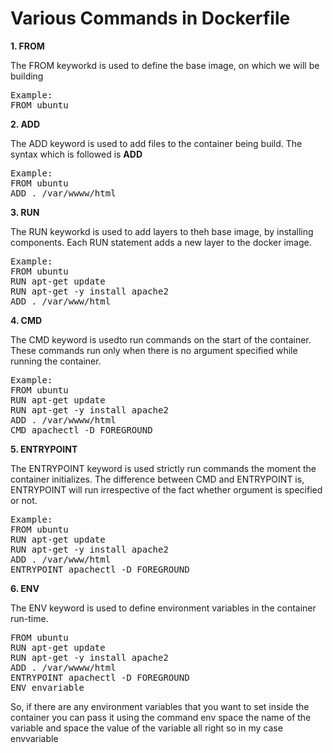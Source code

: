 <h1>Various Commands in Dockerfile</h1>
<b>1. FROM </b>
<p>The FROM keyworkd is used to define the base image, on which we will be building </p>
<pre>
Example:
FROM ubuntu
</pre>
<b>2. ADD </b>
<p>The ADD keyword is used to add files to the container being build. The syntax which is followed is <b>ADD <source><destination></b>
</p>
<pre>
Example:
FROM ubuntu 
ADD . /var/wwww/html 
</pre>

<b>3. RUN</b>
<p>The RUN keyworkd is used to add layers to theh base image, by installing components. 
Each RUN statement adds a new layer to the docker image. 
</p>
<pre>
Example:
FROM ubuntu
RUN apt-get update 
RUN apt-get -y install apache2 
ADD . /var/www/html
</pre>
<b>4. CMD </b>
<p> The CMD keyword is usedto run commands on the start of the container. These commands run only when there is no argument specified while running the container.
</p>
<pre>
Example:
FROM ubuntu 
RUN apt-get update 
RUN apt-get -y install apache2 
ADD . /var/wwww/html
CMD apachectl -D FOREGROUND
</pre>
<b>5. ENTRYPOINT</b>
<p>The ENTRYPOINT keyword is used strictly run commands the moment the container initializes. The difference between CMD and ENTRYPOINT is, ENTRYPOINT will run irrespective of the fact whether orgument is specified or not.
</p>
<pre>
Example:
FROM ubuntu
RUN apt-get update 
RUN apt-get -y install apache2 
ADD . /var/www/html 
ENTRYPOINT apachectl -D FOREGROUND
</pre>

<b>6. ENV </b>
<p>The ENV keyword is used to define environment variables in the container run-time.
</p>
<pre>
FROM ubuntu
RUN apt-get update 
RUN apt-get -y install apache2 
ADD . /var/wwww/html
ENTRYPOINT apachectl -D FOREGROUND 
ENV envariable
</pre>
<p>
So, if there are any environment variables that you want to set inside the container you can pass it using the command env space the name of the variable and space the value of the variable all right so in my case envvariable
</p>